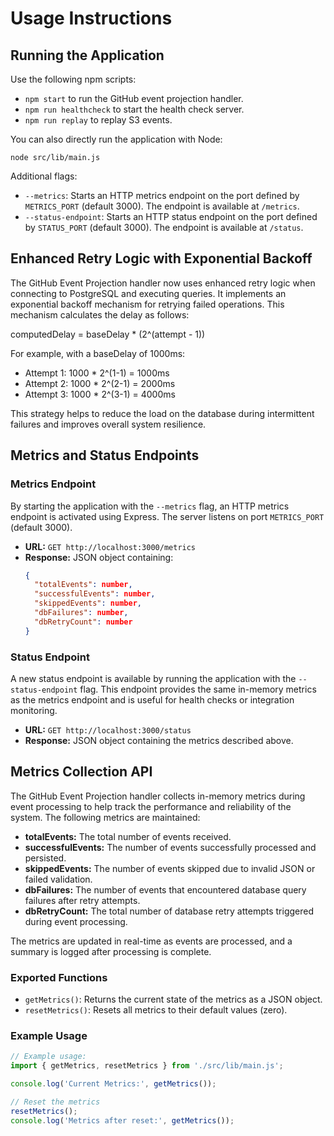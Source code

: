 # Usage Instructions

## Running the Application

Use the following npm scripts:

- `npm start` to run the GitHub event projection handler.
- `npm run healthcheck` to start the health check server.
- `npm run replay` to replay S3 events.

You can also directly run the application with Node:

```
node src/lib/main.js
```

Additional flags:

- `--metrics`: Starts an HTTP metrics endpoint on the port defined by `METRICS_PORT` (default 3000). The endpoint is available at `/metrics`.
- `--status-endpoint`: Starts an HTTP status endpoint on the port defined by `STATUS_PORT` (default 3000). The endpoint is available at `/status`.

## Enhanced Retry Logic with Exponential Backoff

The GitHub Event Projection handler now uses enhanced retry logic when connecting to PostgreSQL and executing queries. It implements an exponential backoff mechanism for retrying failed operations. This mechanism calculates the delay as follows:

  computedDelay = baseDelay * (2^(attempt - 1))

For example, with a baseDelay of 1000ms:

- Attempt 1: 1000 * 2^(1-1) = 1000ms
- Attempt 2: 1000 * 2^(2-1) = 2000ms
- Attempt 3: 1000 * 2^(3-1) = 4000ms

This strategy helps to reduce the load on the database during intermittent failures and improves overall system resilience.

## Metrics and Status Endpoints

### Metrics Endpoint

By starting the application with the `--metrics` flag, an HTTP metrics endpoint is activated using Express. The server listens on port `METRICS_PORT` (default 3000).

- **URL:** `GET http://localhost:3000/metrics`
- **Response:** JSON object containing:
  ```json
  {
    "totalEvents": number,
    "successfulEvents": number,
    "skippedEvents": number,
    "dbFailures": number,
    "dbRetryCount": number
  }
  ```

### Status Endpoint

A new status endpoint is available by running the application with the `--status-endpoint` flag. This endpoint provides the same in-memory metrics as the metrics endpoint and is useful for health checks or integration monitoring.

- **URL:** `GET http://localhost:3000/status`
- **Response:** JSON object containing the metrics described above.

## Metrics Collection API

The GitHub Event Projection handler collects in-memory metrics during event processing to help track the performance and reliability of the system. The following metrics are maintained:

- **totalEvents:** The total number of events received.
- **successfulEvents:** The number of events successfully processed and persisted.
- **skippedEvents:** The number of events skipped due to invalid JSON or failed validation.
- **dbFailures:** The number of events that encountered database query failures after retry attempts.
- **dbRetryCount:** The total number of database retry attempts triggered during event processing.

The metrics are updated in real-time as events are processed, and a summary is logged after processing is complete.

### Exported Functions

- `getMetrics()`: Returns the current state of the metrics as a JSON object.
- `resetMetrics()`: Resets all metrics to their default values (zero).

### Example Usage

```js
// Example usage:
import { getMetrics, resetMetrics } from './src/lib/main.js';

console.log('Current Metrics:', getMetrics());

// Reset the metrics
resetMetrics();
console.log('Metrics after reset:', getMetrics());
```
